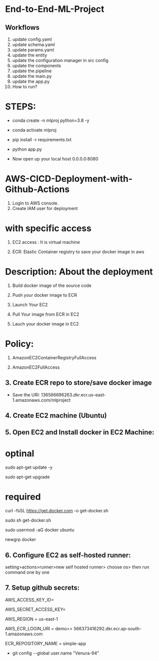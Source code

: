 # End-to-End-ML-Project

## Workflows
1. update config.yaml
2. update schema.yaml
3. update params.yaml
4. update the entity
5. update the configuration manager in src config
6. update the components
7. update the pipeline
8. update the main.py
9. update the app.py
10. How to run?

# STEPS:

- conda create -n mlproj python=3.8 -y 

- conda activate mlproj

- pip install -r requirements.txt

- python app.py

- Now open up your local host 0.0.0.0:8080

# AWS-CICD-Deployment-with-Github-Actions

1. Login to AWS console.
2. Create IAM user for deployment

# with specific access

1. EC2 access : It is virtual machine

2. ECR: Elastic Container registry to save your docker image in aws


# Description: About the deployment

1. Build docker image of the source code

2. Push your docker image to ECR

3. Launch Your EC2 

4. Pull Your image from ECR in EC2

5. Lauch your docker image in EC2

# Policy:

1. AmazonEC2ContainerRegistryFullAccess

2. AmazonEC2FullAccess

## 3. Create ECR repo to store/save docker image

- Save the URI: 136566696263.dkr.ecr.us-east-1.amazonaws.com/mlproject

## 4. Create EC2 machine (Ubuntu)
## 5. Open EC2 and Install docker in EC2 Machine:

# optinal

sudo apt-get update -y

sudo apt-get upgrade

# required

curl -fsSL https://get.docker.com -o get-docker.sh

sudo sh get-docker.sh

sudo usermod -aG docker ubuntu

newgrp docker
## 6. Configure EC2 as self-hosted runner:

setting>actions>runner>new self hosted runner> choose os> then run command one by one

## 7. Setup github secrets:

AWS_ACCESS_KEY_ID=

AWS_SECRET_ACCESS_KEY=

AWS_REGION = us-east-1

AWS_ECR_LOGIN_URI = demo>>  566373416292.dkr.ecr.ap-south-1.amazonaws.com

ECR_REPOSITORY_NAME = simple-app


- git config --global user.name "Venura-94"
